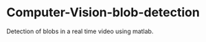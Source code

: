 Computer-Vision-blob-detection
==============================

Detection of blobs in a real time video using matlab.
